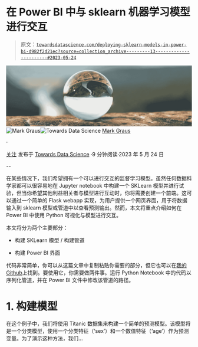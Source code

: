 # 在 Power BI 中与 sklearn 机器学习模型进行交互

> 原文：[`towardsdatascience.com/deploying-sklearn-models-in-power-bi-d982f2d21ec?source=collection_archive---------13-----------------------#2023-05-24`](https://towardsdatascience.com/deploying-sklearn-models-in-power-bi-d982f2d21ec?source=collection_archive---------13-----------------------#2023-05-24)

![](img/74ee0509e142ebc1ab282778e7d62b1f.png)[](https://newmarrk.medium.com/?source=post_page-----d982f2d21ec--------------------------------)![Mark Graus](https://newmarrk.medium.com/?source=post_page-----d982f2d21ec--------------------------------)[](https://towardsdatascience.com/?source=post_page-----d982f2d21ec--------------------------------)![Towards Data Science](https://towardsdatascience.com/?source=post_page-----d982f2d21ec--------------------------------) [Mark Graus](https://newmarrk.medium.com/?source=post_page-----d982f2d21ec--------------------------------)

·

[关注](https://medium.com/m/signin?actionUrl=https%3A%2F%2Fmedium.com%2F_%2Fsubscribe%2Fuser%2F44f3ee2b4e9b&operation=register&redirect=https%3A%2F%2Ftowardsdatascience.com%2Fdeploying-sklearn-models-in-power-bi-d982f2d21ec&user=Mark+Graus&userId=44f3ee2b4e9b&source=post_page-44f3ee2b4e9b----d982f2d21ec---------------------post_header-----------) 发布于 [Towards Data Science](https://towardsdatascience.com/?source=post_page-----d982f2d21ec--------------------------------) ·9 分钟阅读·2023 年 5 月 24 日[](https://medium.com/m/signin?actionUrl=https%3A%2F%2Fmedium.com%2F_%2Fvote%2Ftowards-data-science%2Fd982f2d21ec&operation=register&redirect=https%3A%2F%2Ftowardsdatascience.com%2Fdeploying-sklearn-models-in-power-bi-d982f2d21ec&user=Mark+Graus&userId=44f3ee2b4e9b&source=-----d982f2d21ec---------------------clap_footer-----------)

--

[](https://medium.com/m/signin?actionUrl=https%3A%2F%2Fmedium.com%2F_%2Fbookmark%2Fp%2Fd982f2d21ec&operation=register&redirect=https%3A%2F%2Ftowardsdatascience.com%2Fdeploying-sklearn-models-in-power-bi-d982f2d21ec&source=-----d982f2d21ec---------------------bookmark_footer-----------)

在某些情况下，我们希望拥有一个可以进行交互的监督学习模型。虽然任何数据科学家都可以很容易地在 Jupyter notebook 中构建一个 SKLearn 模型并进行试验，但当你希望其他利益相关者与模型进行互动时，你将需要创建一个前端。这可以通过一个简单的 Flask webapp 实现，为用户提供一个网页界面，用于将数据输入到 sklearn 模型或管道中以查看预测输出。然而，本文将重点介绍如何在 Power BI 中使用 Python 可视化与模型进行交互。

本文将分为两个主要部分：

+   构建 SKLearn 模型 / 构建管道

+   构建 Power BI 界面

代码非常简单，你可以从这篇文章中复制粘贴你需要的部分，但它也可以在[我的 Github](https://github.com/marrk/sklearn-in-powerbi)上找到。要使用它，你需要做两件事。运行 Python Notebook 中的代码以序列化管道，并在 Power BI 文件中修改该管道的路径。

# 1\. 构建模型

在这个例子中，我们将使用 Titanic 数据集来构建一个简单的预测模型。该模型将是一个分类模型，使用一个分类特征（‘sex’）和一个数值特征（‘age’）作为预测变量。为了演示这种方法，我们…
